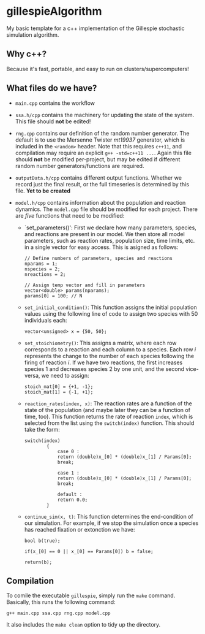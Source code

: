 # gillespieAlgorithm
My basic template for a c++ implementation of the Gillespie stochastic simulation algorithm.

## Why c++?
Because it's fast, portable, and easy to run on clusters/supercomputers!

## What files do we have?
* `main.cpp` contains the workflow

* `ssa.h/cpp` contains the machinery for updating the state of the system.
This file should **not** be edited!

* `rng.cpp` contains our definition of the random number generator.
The default is to use the Mersenne Twister *mt19937* generator, which is included in the `<random>` header.
Note that this requires `c++11`, and compilation may require an explicit `g++ -std=c++11 ...`.
Again this file should **not** be modified per-project, but may be edited if different random number generators/functions are required.

* `outputData.h/cpp` contains different output functions.
Whether we record just the final result, or the full timeseries is determined by this file.
**Yet to be created**

* `model.h/cpp` contains information about the population and reaction dynamics.
The `model.cpp` file should be modified for each project.
There are *five* functions that need to be modified:
	+ `set_parameters()': First we declare how many parameters, species, and reactions are present in our model.
We then store all model parameters, such as reaction rates, population size, time limits, etc. in a single vector for easy access.
This is asigned as follows:
		```
		// Define numbers of parameters, species and reactions
		nparams = 1;
		nspecies = 2;
 		nreactions = 2;

		// Assign temp vector and fill in parameters
		vector<double> params(nparams);
		params[0] = 100; // N
		```

	+ `set_initial_condition()`: This function assigns the initial population values using the following line of code to assign two species with 50 individuals each:

		```
		vector<unsigned> x = {50, 50};
		```
		
	+ `set_stoichiometry()`: This assigns a matrix, where each row corresponds to a reaction and each column to a species.
Each row $i$ represents the change to the number of each species following the firing of reaction $i$.
If we have two reactions, the first increases species 1 and decreases species 2 by one unit, and the second vice-versa, we need to assign:

		```
		stoich_mat[0] = {+1, -1};
  		stoich_mat[1] = {-1, +1};
		```
		
	+ `reaction_rates(index, x)`: The reaction rates are a function of the state of the population (and maybe later they can be a function of time, too).
This function returns the rate of reaction `index`, which is selected from the list using the `switch(index)` function.
This should take the form:

		```
		switch(index)
    			{
    				case 0 :
      				return (double)x_[0] * (double)x_[1] / Params[0];
      				break;

    				case 1 :
      				return (double)x_[0] * (double)x_[1] / Params[0];
      				break;

    				default :
      				return 0.0;
    			}
		```

	+ `continue_sim(x, t)`: This function determines the end-condition of our simulation. For example, if we stop the simulation once a species has reached fixation or extonction we have:
		```
		bool b(true);

		if(x_[0] == 0 || x_[0] == Params[0]) b = false;
  
		return(b);
		```

## Compilation
To comile the executable `gillespie`, simply run the `make` command.
Basically, this runs the following command:
```
g++ main.cpp ssa.cpp rng.cpp model.cpp
```
It also includes the `make clean` option to tidy up the directory.
